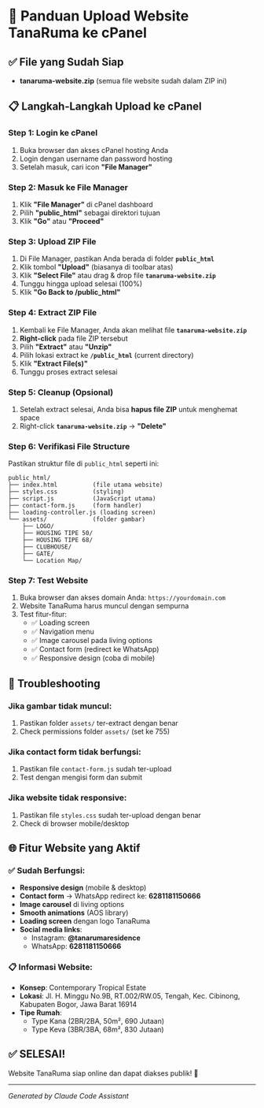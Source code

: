 # 🚀 Panduan Upload Website TanaRuma ke cPanel

## ✅ File yang Sudah Siap
- **tanaruma-website.zip** (semua file website sudah dalam ZIP ini)

## 📋 Langkah-Langkah Upload ke cPanel

### Step 1: Login ke cPanel
1. Buka browser dan akses cPanel hosting Anda
2. Login dengan username dan password hosting
3. Setelah masuk, cari icon **"File Manager"**

### Step 2: Masuk ke File Manager
1. Klik **"File Manager"** di cPanel dashboard
2. Pilih **"public_html"** sebagai direktori tujuan
3. Klik **"Go"** atau **"Proceed"**

### Step 3: Upload ZIP File
1. Di File Manager, pastikan Anda berada di folder **`public_html`**
2. Klik tombol **"Upload"** (biasanya di toolbar atas)
3. Klik **"Select File"** atau drag & drop file **`tanaruma-website.zip`**
4. Tunggu hingga upload selesai (100%)
5. Klik **"Go Back to /public_html"**

### Step 4: Extract ZIP File
1. Kembali ke File Manager, Anda akan melihat file **`tanaruma-website.zip`**
2. **Right-click** pada file ZIP tersebut
3. Pilih **"Extract"** atau **"Unzip"**
4. Pilih lokasi extract ke **`/public_html`** (current directory)
5. Klik **"Extract File(s)"**
6. Tunggu proses extract selesai

### Step 5: Cleanup (Opsional)
1. Setelah extract selesai, Anda bisa **hapus file ZIP** untuk menghemat space
2. Right-click **`tanaruma-website.zip`** → **"Delete"**

### Step 6: Verifikasi File Structure
Pastikan struktur file di `public_html` seperti ini:
```
public_html/
├── index.html          (file utama website)
├── styles.css          (styling)
├── script.js           (JavaScript utama)
├── contact-form.js     (form handler)
├── loading-controller.js (loading screen)
└── assets/             (folder gambar)
    ├── LOGO/
    ├── HOUSING TIPE 50/
    ├── HOUSING TIPE 68/
    ├── CLUBHOUSE/
    ├── GATE/
    └── Location Map/
```

### Step 7: Test Website
1. Buka browser dan akses domain Anda: `https://yourdomain.com`
2. Website TanaRuma harus muncul dengan sempurna
3. Test fitur-fitur:
   - ✅ Loading screen
   - ✅ Navigation menu
   - ✅ Image carousel pada living options
   - ✅ Contact form (redirect ke WhatsApp)
   - ✅ Responsive design (coba di mobile)

## 🔧 Troubleshooting

### Jika gambar tidak muncul:
1. Pastikan folder `assets/` ter-extract dengan benar
2. Check permissions folder `assets/` (set ke 755)

### Jika contact form tidak berfungsi:
1. Pastikan file `contact-form.js` sudah ter-upload
2. Test dengan mengisi form dan submit

### Jika website tidak responsive:
1. Pastikan file `styles.css` sudah ter-upload dengan benar
2. Check di browser mobile/desktop

## 🌐 Fitur Website yang Aktif

### ✅ Sudah Berfungsi:
- **Responsive design** (mobile & desktop)
- **Contact form** → WhatsApp redirect ke: **6281181150666**
- **Image carousel** di living options
- **Smooth animations** (AOS library)
- **Loading screen** dengan logo TanaRuma
- **Social media links**:
  - Instagram: **@tanarumaresidence**
  - WhatsApp: **6281181150666**

### 📋 Informasi Website:
- **Konsep**: Contemporary Tropical Estate
- **Lokasi**: Jl. H. Minggu No.9B, RT.002/RW.05, Tengah, Kec. Cibinong, Kabupaten Bogor, Jawa Barat 16914
- **Tipe Rumah**: 
  - Type Kana (2BR/2BA, 50m², 690 Jutaan)
  - Type Keva (3BR/3BA, 68m², 830 Jutaan)

## ✅ SELESAI!
Website TanaRuma siap online dan dapat diakses publik! 🎉

---
*Generated by Claude Code Assistant*